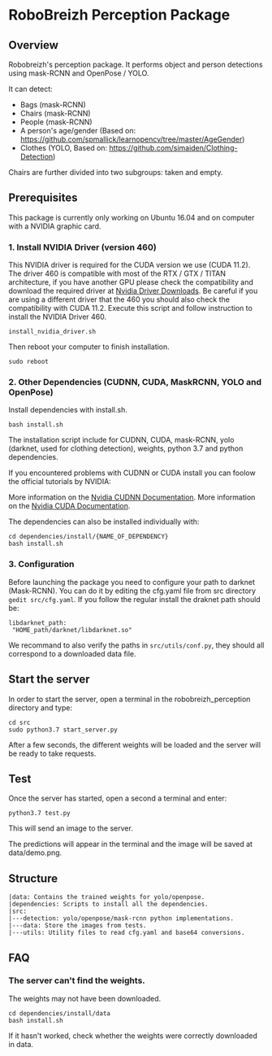 # RoboBreizh Perception Package

## Overview

Robobreizh's perception package. It performs object and person detections using mask-RCNN and OpenPose / YOLO.

It can detect:

* Bags (mask-RCNN)
* Chairs (mask-RCNN)
* People (mask-RCNN)
* A person's age/gender (Based on: https://github.com/spmallick/learnopencv/tree/master/AgeGender)
* Clothes (YOLO, Based on: https://github.com/simaiden/Clothing-Detection)

Chairs are further divided into two subgroups: taken and empty. 

## Prerequisites

This package is currently only working on Ubuntu 16.04 and on computer with a NVIDIA graphic card.

### 1. Install NVIDIA Driver (version 460)

This NVIDIA driver is required for the CUDA version we use (CUDA 11.2). The driver 460 is compatible with most of the RTX / GTX / TITAN architecture, if you have another GPU please check the compatibility and download the required driver at [Nvidia Driver Downloads](https://www.nvidia.com/Download/index.aspx?lang=en-us). Be careful if you are using a different driver that the 460 you should also check the compatibility with CUDA 11.2.
Execute this script and follow instruction to install the NVIDIA Driver 460.

```buildoutcfg
install_nvidia_driver.sh 
```

Then reboot your computer to finish installation.

```buildoutcfg
sudo reboot 
```


### 2. Other Dependencies (CUDNN, CUDA, MaskRCNN, YOLO and OpenPose)

Install dependencies with install.sh.

```buildoutcfg
bash install.sh
```

The installation script include for CUDNN, CUDA, mask-RCNN, yolo (darknet, used for clothing detection), weights, python 3.7 and python dependencies.

If you encountered problems with CUDNN or CUDA install you can foolow the official tutorials by NVIDIA:

More information on the [Nvidia CUDNN Documentation](https://docs.nvidia.com/deeplearning/cudnn/install-guide/index.html).
More information on the [Nvidia CUDA Documentation](https://docs.nvidia.com/cuda/cuda-installation-guide-linux/index.html).

The dependencies can also be installed individually with:

```buildoutcfg
cd dependencies/install/{NAME_OF_DEPENDENCY}
bash install.sh
```

### 3. Configuration

Before launching the package you need to configure your path to darknet (Mask-RCNN). You can do it by editing the cfg.yaml file from src directory `gedit src/cfg.yaml`. If you follow the regular install the draknet path should be:

 ```buildoutcfg
libdarknet_path:
  "HOME_path/darknet/libdarknet.so"
```

We recommand to also verify the paths in `src/utils/conf.py`, they should all correspond to a downloaded data file. 

## Start the server

In order to start the server, open a terminal in the robobreizh_perception directory and type:

```buildoutcfg
cd src
sudo python3.7 start_server.py
```

After a few seconds, the different weights will be loaded and the server will be ready to take requests.

## Test

Once the server has started, open a second a terminal and enter:

```buildoutcfg
python3.7 test.py
```

This will send an image to the server. 

The predictions will appear in the terminal and the image will be saved at data/demo.png.

## Structure

```buildoutcfg
|data: Contains the trained weights for yolo/openpose.
|dependencies: Scripts to install all the dependencies.
|src:
|---detection: yolo/openpose/mask-rcnn python implementations.
|---data: Store the images from tests.
|---utils: Utility files to read cfg.yaml and base64 conversions.
```

## FAQ

### The server can't find the weights.

The weights may not have been downloaded. 

```buildoutcfg
cd dependencies/install/data
bash install.sh
```

If it hasn't worked, check whether the weights were correctly downloaded in data.

